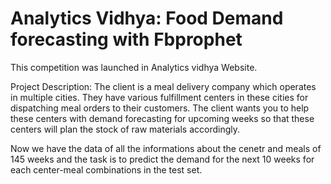 # Analytics Vidhya: Food Demand forecasting with Fbprophet

This competition was launched in Analytics vidhya Website.

Project Description: The client is a meal delivery company which operates in multiple cities. They have various fulfillment centers in these cities for dispatching meal orders to their customers. The client wants you to help these centers with demand forecasting for upcoming weeks so that these centers will plan the stock of raw materials accordingly.

Now we have the data of all the informations about the cenetr and meals of 145 weeks and the task is to predict the demand for the next 10 weeks for each center-meal combinations in the test set.
